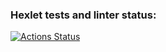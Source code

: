 ### Hexlet tests and linter status:
[![Actions Status](https://github.com/Ruligun/frontend-bootcamp-project-11/workflows/hexlet-check/badge.svg)](https://github.com/Ruligun/frontend-bootcamp-project-11/actions)